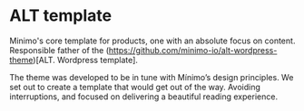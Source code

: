 # ALT template
Minimo's core template for products, one with an absolute focus on content.
Responsible father of the (https://github.com/minimo-io/alt-wordpress-theme)[ALT. Wordpress template].

The theme was developed to be in tune with Mínimo’s design principles. We set out to create a template that would get out of the way. Avoiding interruptions, and focused on delivering a beautiful reading experience.
